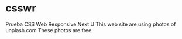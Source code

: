 # csswr
Prueba CSS Web Responsive Next U
This web site are using photos of unplash.com These photos are free.
